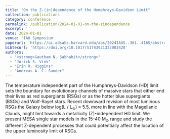 ```yaml
---
title: "On the Z-(in)dependence of the Humphreys-Davidson Limit"
collection: publications
category: conference
permalink: /publication/2024-01-01-on-the-zindependence
excerpt: ''
date: 2024-01-01
venue: 'IAU Symposium'
paperurl: 'https://ui.adsabs.harvard.edu/abs/2024IAUS..361..416S/abstract'
bibtexurl: 'https://doi.org/10.1017/S1743921322003428'
authors:
  - "<strong>Gautham N. Sabhahit</strong>"
  - "Jorick S. Vink"
  - "Erin R. Higgins"
  - "Andreas A. C. Sander"
---
```

The temperature independent part of the Humphreys-Davidson (HD) limit sets the boundary for evolutionary channels of massive stars that either end their lives as red supergiants (RSGs) or as the hotter blue supergiants (BSGs) and Wolf-Rayet stars. Recent downward revision of most luminous RSGs the Galaxy below log(L / L<SUB>⊙</SUB>) ≈ 5.5, more in line with the Magellanic Clouds, might hint towards a metallicity (Z)-independent HD limit. We present MESA single star models in the 15-40 M<SUB>⊙</SUB> range and study the different Z-dependent processes that could potentially affect the location of the upper luminosity limit of RSGs.
